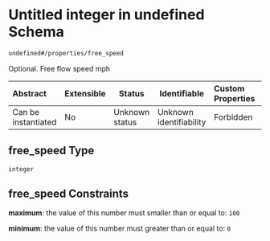 # Untitled integer in undefined Schema

```txt
undefined#/properties/free_speed
```

Optional. Free flow speed mph


| Abstract            | Extensible | Status         | Identifiable            | Custom Properties | Additional Properties | Access Restrictions | Defined In                                                                      |
| :------------------ | ---------- | -------------- | ----------------------- | :---------------- | --------------------- | ------------------- | ------------------------------------------------------------------------------- |
| Can be instantiated | No         | Unknown status | Unknown identifiability | Forbidden         | Allowed               | none                | [link_tod.schema.json\*](../../out/link_tod.schema.json "open original schema") |

## free_speed Type

`integer`

## free_speed Constraints

**maximum**: the value of this number must smaller than or equal to: `100`

**minimum**: the value of this number must greater than or equal to: `0`
